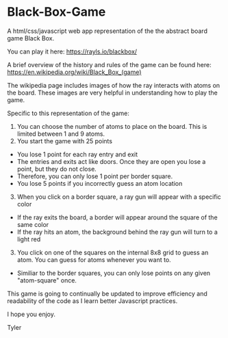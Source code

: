 # Black-Box-Game
A html/css/javascript web app representation of the the abstract board game Black Box.

You can play it here: https://rayls.io/blackbox/

A brief overview of the history and rules of the game can be found here:  https://en.wikipedia.org/wiki/Black_Box_(game)

The wikipedia page includes images of how the ray interacts with atoms on the board. These images are very helpful in understanding how to play the game.

Specific to this representation of the game:
1) You can choose the number of atoms to place on the board. This is limited between 1 and 9 atoms.
2) You start the game with 25 points
  - You lose 1 point for each ray entry and exit
  - The entries and exits act like doors. Once they are open you lose a point, but they do not close. 
  - Therefore, you can only lose 1 point per border square. 
  - You lose 5 points if you incorrectly guess an atom location
3) When you click on a border square, a ray gun will appear with a specific color
  - If the ray exits the board, a border will appear around the square of the same color
  - If the ray hits an atom, the background behind the ray gun will turn to a light red
3) You click on one of the squares on the internal 8x8 grid to guess an atom. You can guess for atoms whenever you want to. 
  - Similiar to the border squares, you can only lose points on any given "atom-square" once. 
  
This game is going to continually be updated to improve efficiency and readability of the code as I learn better Javascript practices. 

I hope you enjoy. 

Tyler


